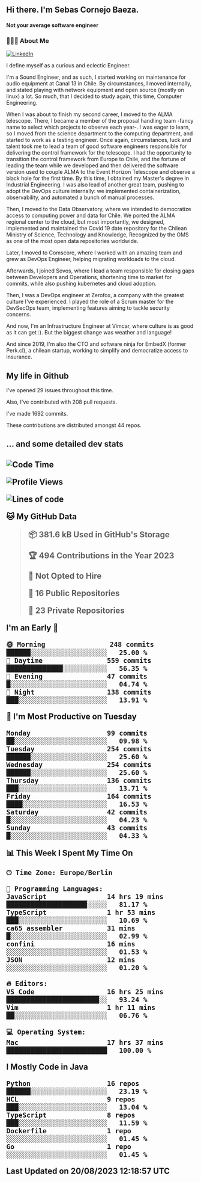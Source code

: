 <h2> Hi there.  I'm Sebas Cornejo Baeza.</h2>
<h4> Not your average software engineer</h4>
<h3> 👨🏻‍💻 About Me </h3>
<a href="http://linkedin.com/in/sebastian-cornejo-baeza/"><img alt="LinkedIn" src="https://img.shields.io/badge/Sebas%20Cornejo%20-informational?style=appveyor&logo=linkedin"></a>


I define myself as a curious and eclectic Engineer.

I'm a Sound Engineer, and as such, I started working on maintenance for audio equipment at Canal 13 in Chile.
By circumstances, I moved internally, and stated playing with network equipment and open source (mostly on linux) 
a lot. So much, that I decided to study again, this time, Computer Engineering.

When I was about to finish my second career, I moved to the ALMA telescope. There, I became a member of the proposal handling team
-fancy name to select which projects to observe each year-. 
I was eager to learn, so I moved from the science department to the computing department, and started to work as 
a testing engineer. Once again, circumstances, luck and talent took me to lead a team of good software engineers 
responsible for delivering the control framework for the telescope. I had the opportunity to transition the control framework from
Europe to Chile, and the fortune of leading the team while we developed and then delivered the software
version used to couple ALMA to the Event Horizon Telescope and observe a black hole for the first time.
By this time, I obtained my Master's degree in Industrial Engineering.
I was also lead of another great team, pushing to adopt the DevOps culture internally: we implemented containerization, observability, and automated a bunch of manual processes.

Then, I moved to the Data Observatory, where we intended to democratize access to computing power
and data for Chile. We ported the ALMA regional center to the cloud, but most importantly, we designed, implemented
and maintained the Covid 19 date repository for the Chilean Ministry of Science, Technology and Knowledge, Recognized by the OMS as one of the most open
data repositories worldwide.

Later, I moved to Comscore, where I worked with an amazing team and grew as DevOps Engineer, helping migrating workloads to the cloud.

Afterwards, I joined Sovos, where I lead a team responsible for closing gaps between Developers and Operations, shortening time to market for commits, while
also pushing kubernetes and cloud adoption.

Then, I was a DevOps engineer at Zerofox, a company with the greatest culture I've experienced. I played the role of a Scrum master for the DevSecOps team,
implementing features aiming to tackle security concerns.

And now, I'm an Infrastructure Engineer at Vimcar, where culture is as good as it can get :). But the biggest change was weather and language!
 
And since 2019, I'm also the CTO and software ninja for EmbedX (former Perk.cl), a chilean startup, working to simplify and democratize access to insurance.

<h2> My life in Github </h2>

I've opened 29 issues throughout this time.

Also, I've contributed with 208 pull requests.

I've made 1692 commits.

These contributions are distributed amongst 44 repos.

<h2>... and some detailed dev stats<h2>

<!--START_SECTION:waka-->
![Code Time](http://img.shields.io/badge/Code%20Time-463%20hrs%201%20min-blue)

![Profile Views](http://img.shields.io/badge/Profile%20Views-0-blue)

![Lines of code](https://img.shields.io/badge/From%20Hello%20World%20I%27ve%20Written-740.9%20thousand%20lines%20of%20code-blue)

**🐱 My GitHub Data** 

> 📦 381.6 kB Used in GitHub's Storage 
 > 
> 🏆 494 Contributions in the Year 2023
 > 
> 🚫 Not Opted to Hire
 > 
> 📜 16 Public Repositories 
 > 
> 🔑 23 Private Repositories 
 > 
**I'm an Early 🐤** 

```text
🌞 Morning                248 commits         ██████░░░░░░░░░░░░░░░░░░░   25.00 % 
🌆 Daytime                559 commits         ██████████████░░░░░░░░░░░   56.35 % 
🌃 Evening                47 commits          █░░░░░░░░░░░░░░░░░░░░░░░░   04.74 % 
🌙 Night                  138 commits         ███░░░░░░░░░░░░░░░░░░░░░░   13.91 % 
```
📅 **I'm Most Productive on Tuesday** 

```text
Monday                   99 commits          ██░░░░░░░░░░░░░░░░░░░░░░░   09.98 % 
Tuesday                  254 commits         ██████░░░░░░░░░░░░░░░░░░░   25.60 % 
Wednesday                254 commits         ██████░░░░░░░░░░░░░░░░░░░   25.60 % 
Thursday                 136 commits         ███░░░░░░░░░░░░░░░░░░░░░░   13.71 % 
Friday                   164 commits         ████░░░░░░░░░░░░░░░░░░░░░   16.53 % 
Saturday                 42 commits          █░░░░░░░░░░░░░░░░░░░░░░░░   04.23 % 
Sunday                   43 commits          █░░░░░░░░░░░░░░░░░░░░░░░░   04.33 % 
```


📊 **This Week I Spent My Time On** 

```text
🕑︎ Time Zone: Europe/Berlin

💬 Programming Languages: 
JavaScript               14 hrs 19 mins      ████████████████████░░░░░   81.17 % 
TypeScript               1 hr 53 mins        ███░░░░░░░░░░░░░░░░░░░░░░   10.69 % 
ca65 assembler           31 mins             █░░░░░░░░░░░░░░░░░░░░░░░░   02.99 % 
confini                  16 mins             ░░░░░░░░░░░░░░░░░░░░░░░░░   01.53 % 
JSON                     12 mins             ░░░░░░░░░░░░░░░░░░░░░░░░░   01.20 % 

🔥 Editors: 
VS Code                  16 hrs 25 mins      ███████████████████████░░   93.24 % 
Vim                      1 hr 11 mins        ██░░░░░░░░░░░░░░░░░░░░░░░   06.76 % 

💻 Operating System: 
Mac                      17 hrs 37 mins      █████████████████████████   100.00 % 
```

**I Mostly Code in Java** 

```text
Python                   16 repos            ██████░░░░░░░░░░░░░░░░░░░   23.19 % 
HCL                      9 repos             ███░░░░░░░░░░░░░░░░░░░░░░   13.04 % 
TypeScript               8 repos             ███░░░░░░░░░░░░░░░░░░░░░░   11.59 % 
Dockerfile               1 repo              ░░░░░░░░░░░░░░░░░░░░░░░░░   01.45 % 
Go                       1 repo              ░░░░░░░░░░░░░░░░░░░░░░░░░   01.45 % 
```




 Last Updated on 20/08/2023 12:18:57 UTC
<!--END_SECTION:waka-->
